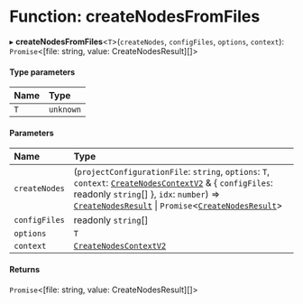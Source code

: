 # Function: createNodesFromFiles

▸ **createNodesFromFiles**\<`T`\>(`createNodes`, `configFiles`, `options`, `context`): `Promise`\<[file: string, value: CreateNodesResult][]\>

#### Type parameters

| Name | Type      |
| :--- | :-------- |
| `T`  | `unknown` |

#### Parameters

| Name          | Type                                                                                                                                                                                                                                                                                                                                                                                             |
| :------------ | :----------------------------------------------------------------------------------------------------------------------------------------------------------------------------------------------------------------------------------------------------------------------------------------------------------------------------------------------------------------------------------------------- |
| `createNodes` | (`projectConfigurationFile`: `string`, `options`: `T`, `context`: [`CreateNodesContextV2`](/reference/core-api/devkit/documents/CreateNodesContextV2) & \{ `configFiles`: readonly `string`[] }, `idx`: `number`) => [`CreateNodesResult`](/reference/core-api/devkit/documents/CreateNodesResult) \| `Promise`\<[`CreateNodesResult`](/reference/core-api/devkit/documents/CreateNodesResult)\> |
| `configFiles` | readonly `string`[]                                                                                                                                                                                                                                                                                                                                                                              |
| `options`     | `T`                                                                                                                                                                                                                                                                                                                                                                                              |
| `context`     | [`CreateNodesContextV2`](/reference/core-api/devkit/documents/CreateNodesContextV2)                                                                                                                                                                                                                                                                                                              |

#### Returns

`Promise`\<[file: string, value: CreateNodesResult][]\>
